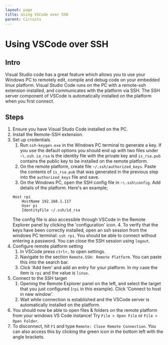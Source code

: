 ```yaml
---
layout: page
title: Using VSCode over SSH
parent: Circuits
---
```


# Using VSCode over SSH

## Intro
Visual Studio code has a great feature which allows you to use your Windows PC to remotely edit, compile and debug code on your embedded linux platform. Visual Studio Code runs on the PC with a remote-ssh extension installed, and communicates with the platform via SSH. The SSH server component of VSCode is automatically installed on the platform when you first connect.

## Steps
1. Ensure you have Visual Studo Code installed on the PC.
2. Install the Remote-SSH extension.
3. Set up credentials
    1. Run `ssh-keygen.exe` in the Windows PC terminal to generate a key. If you use the default options you should end up with two files under `~\.ssh`. `ia_rsa` is the identity file with the private key and `is_rsa.pub` contains the public key to be installed on the remote platform.
    2. On the remote platform, create file `~/.ssh/authorized_keys`. Paste the contents of `is_rsa.pub` that was generated in the previous step into the `authorized_keys` file and save.
    3. On the Windows PC, open the SSH config file in `~\.ssh\config`. Add details of the platform. Here's an example;
    ```
    Host rpi
        HostName 192.168.1.117
        User pi
        IdentityFile ~/.ssh/id_rsa
    ```
    The config file is also accessible through VSCode in the Remote Explorer panel by clicking the 'configuration' icon.
    4. To verify that the keys have been correctly installed, open an ssh session from the windows PC terminal: `ssh rpi`. You should be able to connect without entering a password. You can close the SSH session using `logout`.
4. Configure remote platform setting
    1. In VSCode press `ctrl+,` to open settings.
    2. Navigate to the section `Remote.SSH: Remote Platform`. You can paste this into the search bar.
    3. Click 'Add item' and add an entry for your platform. In my case the item is `rpi` and the value is `linux`.
5. Connect to the SSH target 
    1. Opening the Remote Explorer panel on the left, and select the target that you just configured (`rpi` in this example). Click 'Connect to host in new window'.
    2. Wait while connection is established and the VSCode server is automatically installed on the platform.
6. You should now be able to open files & folders on the remote platform from your windows VS Code instance! Try `File > Open File` or `File > Open Folder`.
7. To disconnect, hit `F1` and type `Remote: Close Remote Connection`. You can also access this by clicking the green icon in the bottom left with the angle brackets.